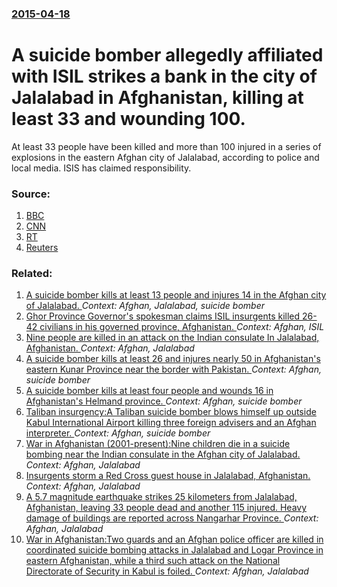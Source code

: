 ### [2015-04-18](/news/2015/04/18/index.md)

# A suicide bomber allegedly affiliated with ISIL strikes a bank in the city of Jalalabad in Afghanistan, killing at least 33 and wounding 100. 

At least 33 people have been killed and more than 100 injured in a series of explosions in the eastern Afghan city of Jalalabad, according to police and local media. ISIS has claimed responsibility.


### Source:

1. [BBC](http://www.bbc.com/news/world-asia-32363749?ns_mchannel=social&ns_campaign=bbc_breaking&ns_source=twitter&ns_linkname=news_central)
2. [CNN](http://edition.cnn.com/2015/04/18/asia/afghanistan-violence/index.html)
3. [RT](http://rt.com/news/250821-afghanistan-blast-jalalabad-victims/)
4. [Reuters](http://www.reuters.com/article/2015/04/18/us-afghanistan-blast-idUSKBN0N904620150418)

### Related:

1. [A suicide bomber kills at least 13 people and injures 14 in the Afghan city of Jalalabad. ](/news/2016/01/17/a-suicide-bomber-kills-at-least-13-people-and-injures-14-in-the-afghan-city-of-jalalabad.md) _Context: Afghan, Jalalabad, suicide bomber_
2. [Ghor Province Governor's spokesman claims ISIL insurgents killed 26-42 civilians in his governed province, Afghanistan. ](/news/2016/10/26/ghor-province-governor-s-spokesman-claims-isil-insurgents-killed-26-42-civilians-in-his-governed-province-afghanistan.md) _Context: Afghan, ISIL_
3. [ Nine people are killed in an attack on the Indian consulate In Jalalabad, Afghanistan. ](/news/2016/03/2/nine-people-are-killed-in-an-attack-on-the-indian-consulate-in-jalalabad-afghanistan.md) _Context: Afghan, Jalalabad_
4. [A suicide bomber kills at least 26 and injures nearly 50 in Afghanistan's eastern Kunar Province near the border with Pakistan. ](/news/2016/02/27/a-suicide-bomber-kills-at-least-26-and-injures-nearly-50-in-afghanistan-s-eastern-kunar-province-near-the-border-with-pakistan.md) _Context: Afghan, suicide bomber_
5. [A suicide bomber kills at least four people and wounds 16 in Afghanistan's Helmand province. ](/news/2014/10/8/a-suicide-bomber-kills-at-least-four-people-and-wounds-16-in-afghanistan-s-helmand-province.md) _Context: Afghan, suicide bomber_
6. [Taliban insurgency:A Taliban suicide bomber blows himself up outside Kabul International Airport killing three foreign advisers and an Afghan interpreter. ](/news/2014/07/22/taliban-insurgency-pa-taliban-suicide-bomber-blows-himself-up-outside-kabul-international-airport-killing-three-foreign-advisers-and-an-afgh.md) _Context: Afghan, suicide bomber_
7. [War in Afghanistan (2001-present):Nine children die in a suicide bombing near the Indian consulate in the Afghan city of Jalalabad. ](/news/2013/08/3/war-in-afghanistan-2001apresent-pnine-children-die-in-a-suicide-bombing-near-the-indian-consulate-in-the-afghan-city-of-jalalabad.md) _Context: Afghan, Jalalabad_
8. [Insurgents storm a Red Cross guest house in Jalalabad, Afghanistan. ](/news/2013/05/29/insurgents-storm-a-red-cross-guest-house-in-jalalabad-afghanistan.md) _Context: Afghan, Jalalabad_
9. [A 5.7 magnitude earthquake strikes 25 kilometers from Jalalabad, Afghanistan, leaving 33 people dead and another 115 injured. Heavy damage of buildings are reported across Nangarhar Province. ](/news/2013/04/24/a-5-7-magnitude-earthquake-strikes-25-kilometers-from-jalalabad-afghanistan-leaving-33-people-dead-and-another-115-injured-heavy-damage-o.md) _Context: Afghan, Jalalabad_
10. [War in Afghanistan:Two guards and an Afghan police officer are killed in coordinated suicide bombing attacks in Jalalabad and Logar Province in eastern Afghanistan, while a third such attack on the National Directorate of Security in Kabul is foiled. ](/news/2013/02/24/war-in-afghanistan-ptwo-guards-and-an-afghan-police-officer-are-killed-in-coordinated-suicide-bombing-attacks-in-jalalabad-and-logar-provinc.md) _Context: Afghan, Jalalabad_
